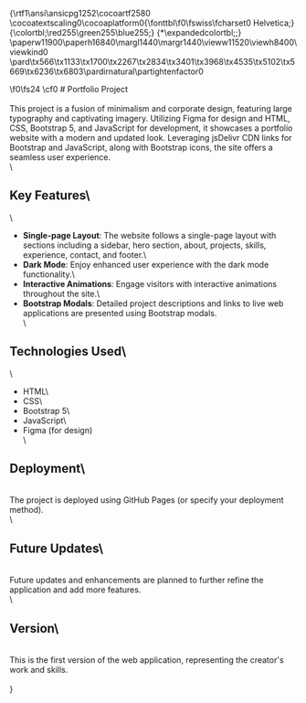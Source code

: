 {\rtf1\ansi\ansicpg1252\cocoartf2580
\cocoatextscaling0\cocoaplatform0{\fonttbl\f0\fswiss\fcharset0 Helvetica;}
{\colortbl;\red255\green255\blue255;}
{\*\expandedcolortbl;;}
\paperw11900\paperh16840\margl1440\margr1440\vieww11520\viewh8400\viewkind0
\pard\tx566\tx1133\tx1700\tx2267\tx2834\tx3401\tx3968\tx4535\tx5102\tx5669\tx6236\tx6803\pardirnatural\partightenfactor0

\f0\fs24 \cf0 # Portfolio Project\
\
This project is a fusion of minimalism and corporate design, featuring large typography and captivating imagery. Utilizing Figma for design and HTML, CSS, Bootstrap 5, and JavaScript for development, it showcases a portfolio website with a modern and updated look. Leveraging jsDelivr CDN links for Bootstrap and JavaScript, along with Bootstrap icons, the site offers a seamless user experience.\
\
## Key Features\
\
- **Single-page Layout**: The website follows a single-page layout with sections including a sidebar, hero section, about, projects, skills, experience, contact, and footer.\
- **Dark Mode**: Enjoy enhanced user experience with the dark mode functionality.\
- **Interactive Animations**: Engage visitors with interactive animations throughout the site.\
- **Bootstrap Modals**: Detailed project descriptions and links to live web applications are presented using Bootstrap modals.\
\
## Technologies Used\
\
- HTML\
- CSS\
- Bootstrap 5\
- JavaScript\
- Figma (for design)\
\
## Deployment\
\
The project is deployed using GitHub Pages (or specify your deployment method).\
\
## Future Updates\
\
Future updates and enhancements are planned to further refine the application and add more features.\
\
## Version\
\
This is the first version of the web application, representing the creator's work and skills.\
\
}
